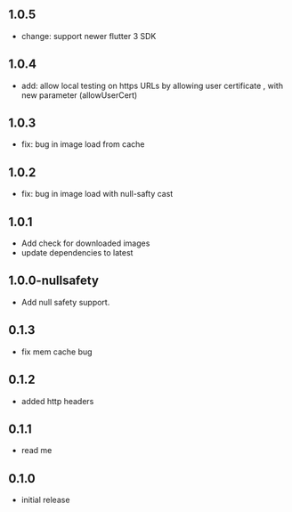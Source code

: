## 1.0.5
* change: support newer flutter 3 SDK

## 1.0.4
* add: allow local testing on https URLs by allowing user certificate , with new parameter (allowUserCert)

## 1.0.3
* fix: bug in image load from cache

## 1.0.2
* fix: bug in image load with null-safty cast

## 1.0.1
* Add check for downloaded images
* update dependencies to latest

## 1.0.0-nullsafety
* Add null safety support.

## 0.1.3
* fix mem cache bug

## 0.1.2
* added http headers

## 0.1.1
* read me

## 0.1.0
* initial release